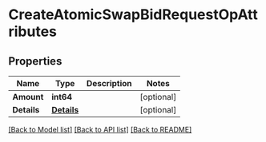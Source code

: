 # CreateAtomicSwapBidRequestOpAttributes

## Properties
Name | Type | Description | Notes
------------ | ------------- | ------------- | -------------
**Amount** | **int64** |  | [optional] 
**Details** | [**Details**](.md) |  | [optional] 

[[Back to Model list]](../README.md#documentation-for-models) [[Back to API list]](../README.md#documentation-for-api-endpoints) [[Back to README]](../README.md)



